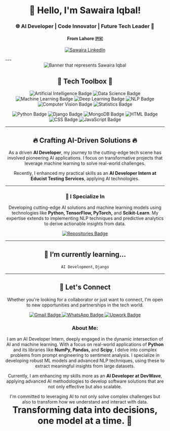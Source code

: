<h1 align="center">👋 Hello, I'm Sawaira Iqbal!</h1>
<h3 align="center">🌐 AI Developer | Code Innovator | Future Tech Leader 🚀</h3>
<h4 align="center">From Lahore 🇵🇰</h4>

<p align="center">
  <a href="www.linkedin.com/in/sawaira-iqbal-44b47b247" target="_blank"><img src="https://img.shields.io/badge/LinkedIn-Sawaira%20Iqbal-blue?style=for-the-badge&logo=linkedin" alt="Sawaira LinkedIn"></a>
</p>
---

<div align="center">
  <img src="WhatsApp Image 2025-03-27 at 7.31.14 PM.jpeg" alt="Banner that represents Sawaira Iqbal">
</div>

<h2 align="center">💼 Tech Toolbox 🧰</h2>

<p align="center">
  <!-- Artificial_Intelligence -->
  <img src="https://img.shields.io/badge/Artificial_Intelligence-4285F4?style=for-the-badge&logo=openai&logoColor=white" alt="Artificial Intelligence Badge"/>
  <!-- Data_Science -->
  <img src="https://img.shields.io/badge/Data_Science-FF6F00?style=for-the-badge&logo=Apache-Spark&logoColor=white" alt="Data Science Badge"/>
  <!-- Machine_Learning -->
  <img src="https://img.shields.io/badge/Machine_Learning-007FFF?style=for-the-badge&logo=TensorFlow&logoColor=white" alt="Machine Learning Badge"/>
  <!-- Deep_Learning -->
  <img src="https://img.shields.io/badge/Deep_Learning-6DB33F?style=for-the-badge&logo=keras&logoColor=white" alt="Deep Learning Badge"/>
  <!-- NLP -->
  <img src="https://img.shields.io/badge/NLP-FFD700?style=for-the-badge&logo=huggingface&logoColor=black" alt="NLP Badge"/>
  <!-- Computer_Vision -->
  <img src="https://img.shields.io/badge/Computer_Vision-E34F26?style=for-the-badge&logo=opencv&logoColor=white" alt="Computer Vision Badge"/>
  <!-- Statistics -->
  <img src="https://img.shields.io/badge/Statistics-DE3163?style=for-the-badge&logo=NumPy&logoColor=white" alt="Statistics Badge"/>
</p>

<p align="center">
  <!-- Python -->
  <img src="https://img.shields.io/badge/Python-3776AB?style=for-the-badge&logo=python&logoColor=white" alt="Python Badge"/>
  <!-- Django -->
  <img src="https://img.shields.io/badge/Django-092E20?style=for-the-badge&logo=django&logoColor=white" alt="Django Badge"/>
  <!-- MongoDB -->
  <img src="https://img.shields.io/badge/MongoDB-47A248?style=for-the-badge&logo=mongodb&logoColor=white" alt="MongoDB Badge"/>
  <!-- HTML -->
  <img src="https://img.shields.io/badge/HTML-E34F26?style=for-the-badge&logo=html5&logoColor=white" alt="HTML Badge"/>
  <!-- CSS -->
  <img src="https://img.shields.io/badge/CSS-1572B6?style=for-the-badge&logo=css3&logoColor=white" alt="CSS Badge"/>
  <!-- JavaScript -->
  <img src="https://img.shields.io/badge/JavaScript-F7DF1E?style=for-the-badge&logo=javascript&logoColor=black" alt="JavaScript Badge"/>
</p>

---

<h2 align="center">🔥 Crafting AI-Driven Solutions 🔥</h2>
<p align="center">
  As a driven <b>AI Developer</b>, my journey to the cutting-edge tech scene has involved pioneering AI applications. I focus on transformative projects that leverage machine learning to solve real-world challenges.
</p>

<p align="center">
  Recently, I enhanced my practical skills as an <b>AI Developer Intern at Educist Testing Services</b>, applying AI technologies.
</p>

---

<h3 align="center">🚀 I Specialize In</h3>
<p align="center">
  Developing cutting-edge AI solutions and machine learning models using technologies like <b>Python, TensorFlow, PyTorch,</b> and <b>Scikit-Learn</b>. My expertise extends to implementing NLP techniques and predictive analytics to derive actionable insights from data.
</p>


<p align="center">
  <a href="https://github.com/Sameer051022?tab=repositories">
    <img src="https://img.shields.io/badge/Check_Out-My_Repositories-green?style=for-the-badge" alt="Repositories Badge"/>
  </a>
</p>

---

<h2 align="center">🌱 I’m currently learning...</h2>
<p align="center">
  <!-- Put things you are learning here -->
  <code>AI Development</code>,
  <code>Django</code>
  <!-- Add more as you like -->
</p>

---

<h2 align="center">🤝 Let's Connect</h2>
<p align="center">
  Whether you're looking for a collaborator or just want to connect, I'm open to new opportunities and partnerships in the tech world.
</p>

<p align="center">
  <!-- Gmail -->
  <a href="sawaira.iqbal.ds@gmail.com">
    <img src="https://img.shields.io/badge/Gmail-Me-D14836?style=for-the-badge&logo=gmail&logoColor=white" alt="Gmail Badge"/>
  </a>
  <!-- WhatsApp -->
  <a href="https://wa.me/+92 3225392585" target="_blank">
    <img src="https://img.shields.io/badge/WhatsApp-+92 3225392585-25D366?style=for-the-badge&logo=whatsapp&logoColor=white" alt="WhatsApp Badge"/>
  </a>
  <!-- Upwork -->
  <a href="https://www.upwork.com/freelancers/~01f633fc8f9afbc419" target="_blank">
    <img src="https://img.shields.io/badge/Upwork-Profile-6FDA44?style=for-the-badge&logo=upwork&logoColor=white" alt="Upwork Badge"/>
  </a>
</p>
<h3 align="center">About Me:</h3>
<p align="center">
  I am an AI Developer Intern, deeply engaged in the dynamic intersection of AI and machine learning. With a focus on real-world applications of <b>Python</b> and its libraries like <b>NumPy, Pandas,</b> and <b>Scipy</b>, I delve into complex problems from prompt engineering to sentiment analysis. I specialize in developing robust ML models and advanced NLP techniques, using these to extract meaningful insights from large datasets.
</p>

<p align="center">
  Currently, I am enhancing my skills more as an <b>AI Developer at DevWave</b>, applying advanced AI methodologies to develop software solutions that are not only effective but also scalable.
</p>

<p align="center">
  I'm committed to leveraging AI to not only solve complex challenges but also to transform how we understand and interact with data.
  <br>
  <span style="font-size:2em;"><strong>Transforming data into decisions, one model at a time. 🚀</strong></span>
</p>
